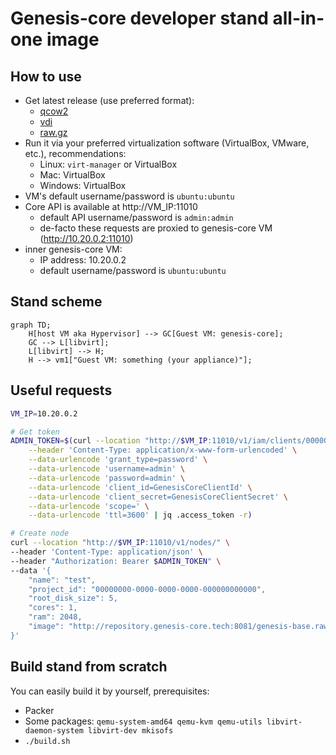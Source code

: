 # Genesis-core developer stand all-in-one image

## How to use

- Get latest release (use preferred format):
  - [qcow2](https://github.com/infraguys/gci_dev_all_in_one/releases/latest/download/stand.qcow2.gz)
  - [vdi](https://github.com/infraguys/gci_dev_all_in_one/releases/latest/download/stand.vdi.gz)
  - [raw.gz](https://github.com/infraguys/gci_dev_all_in_one/releases/latest/download/stand.raw.gz)
- Run it via your preferred virtualization software (VirtualBox, VMware, etc.), recommendations:
  - Linux: `virt-manager` or VirtualBox
  - Mac: VirtualBox
  - Windows: VirtualBox
- VM's default username/password is `ubuntu:ubuntu`
- Core API is available at http://VM_IP:11010
  - default API username/password is `admin:admin`
  - de-facto these requests are proxied to genesis-core VM (http://10.20.0.2:11010)
- inner genesis-core VM:
  - IP address: 10.20.0.2
  - default username/password is `ubuntu:ubuntu`

## Stand scheme

```mermaid
graph TD;
    H[host VM aka Hypervisor] --> GC[Guest VM: genesis-core];
    GC --> L[libvirt];
    L[libvirt] --> H;
    H --> vm1["Guest VM: something (your appliance)"];
```

## Useful requests
```bash
VM_IP=10.20.0.2

# Get token
ADMIN_TOKEN=$(curl --location "http://$VM_IP:11010/v1/iam/clients/00000000-0000-0000-0000-000000000000/actions/get_token/invoke" \
    --header 'Content-Type: application/x-www-form-urlencoded' \
    --data-urlencode 'grant_type=password' \
    --data-urlencode 'username=admin' \
    --data-urlencode 'password=admin' \
    --data-urlencode 'client_id=GenesisCoreClientId' \
    --data-urlencode 'client_secret=GenesisCoreClientSecret' \
    --data-urlencode 'scope=' \
    --data-urlencode 'ttl=3600' | jq .access_token -r)

# Create node
curl --location "http://$VM_IP:11010/v1/nodes/" \
--header 'Content-Type: application/json' \
--header "Authorization: Bearer $ADMIN_TOKEN" \
--data '{
    "name": "test",
    "project_id": "00000000-0000-0000-0000-000000000000",
    "root_disk_size": 5,
    "cores": 1,
    "ram": 2048,
    "image": "http://repository.genesis-core.tech:8081/genesis-base.raw"
}'
```

## Build stand from scratch

You can easily build it by yourself, prerequisites:
- Packer
- Some packages: `qemu-system-amd64 qemu-kvm qemu-utils libvirt-daemon-system libvirt-dev mkisofs`
- `./build.sh`
